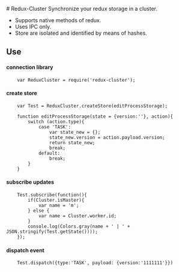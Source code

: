 ﻿﻿# Redux-Cluster
Synchronize your redux storage in a cluster.

- Supports native methods of redux.
- Uses IPC only.
- Store are isolated and identified by means of hashes.

## Use

#### connection library
```
	var ReduxCluster = require('redux-cluster');
```

#### create store
```
	var Test = ReduxCluster.createStore(editProcessStorage);
	
	function editProcessStorage(state = {version:''}, action){ 
		switch (action.type){
			case 'TASK':
				var state_new = {};
				state_new.version = action.payload.version;
				return state_new;
				break;
			default:
				break;
		}
	}
```

#### subscribe updates
```
	Test.subscribe(function(){
		if(Cluster.isMaster){
			var name = 'm';
		} else {
			var name = Cluster.worker.id;
		}
		console.log(Colors.gray(name + ' | ' + JSON.stringify(Test.getState())));
	});
```

#### dispatch event
```
	Test.dispatch({type:'TASK', payload: {version:'1111111'}})
```
